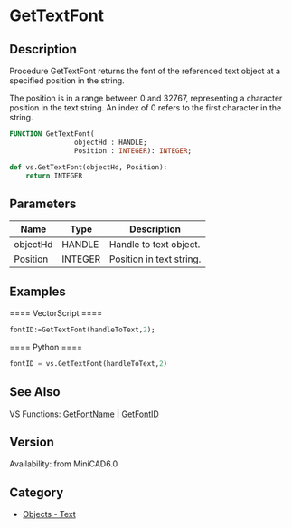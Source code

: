 # GetTextFont

## Description
Procedure GetTextFont returns the font of the referenced text object at a specified position in the string.

The position is in a range between 0 and 32767, representing a character position in the text string. An index of 0 refers to the first character in the string.

```pascal
FUNCTION GetTextFont(
				objectHd : HANDLE;
				Position : INTEGER): INTEGER;
```

```python
def vs.GetTextFont(objectHd, Position):
    return INTEGER
```

## Parameters
|Name|Type|Description|
|---|---|---|
|objectHd|HANDLE|Handle to text object.|
|Position|INTEGER|Position in text string.|

## Examples
==== VectorScript ====
```pascal
fontID:=GetTextFont(handleToText,2);
```
==== Python ====
```python
fontID = vs.GetTextFont(handleToText,2)
```

## See Also
VS Functions:
[GetFontName](GetFontName.md) 
| [GetFontID](GetFontID.md)

## Version
Availability: from MiniCAD6.0

## Category
* [Objects - Text](../Categories/Objects%20-%20Text.md)
